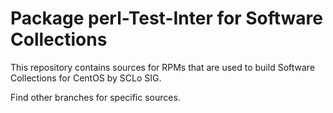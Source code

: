 # Package perl-Test-Inter for Software Collections

This repository contains sources for RPMs that are used
to build Software Collections for CentOS by SCLo SIG.

Find other branches for specific sources.
